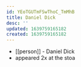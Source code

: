 ```yaml
---
id: YEoTGUTmFSwThoC_TmMhB
title: Daniel Dick
desc: ''
updated: 1639759165182
created: 1639759165182
---
```



- [[person]] - Daniel Dick
- appeared 2x at the stoa
